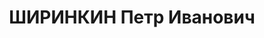 ---
title: ШИРИНКИН Петр Иванович
description: "1906 г.р., место рождения: РСФСР, Свердловская обл., Пермский р-н, д.\
  \ Денисята, русский, прож.: г. Свердловск, работал: трест \"Уралэнерго\", отдел\
  \ снабжения, руководитель группы электрооборудования. \n  Арестован 6 августа 1937\
  \ г., осужден 21 января 1938 г. Мера наказания:15 лет тюремного заключения."
---
